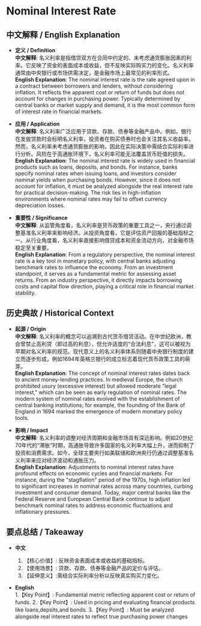 # Nominal Interest Rate

## 中文解释 / English Explanation

* **定义 / Definition**  
  **中文解释**: 名义利率是指借贷双方在合同中约定的、未考虑通货膨胀因素的利率。它反映了资金的表面成本或收益，但不反映实际购买力的变化。名义利率通常由中央银行或市场供需决定，是金融市场上最常见的利率形式。  
  **English Explanation**: The nominal interest rate is the rate agreed upon in a contract between borrowers and lenders, without considering inflation. It reflects the apparent cost or return of funds but does not account for changes in purchasing power. Typically determined by central banks or market supply and demand, it is the most common form of interest rate in financial markets.

* **应用 / Application**  
  **中文解释**: 名义利率广泛应用于贷款、存款、债券等金融产品中。例如，银行在发放贷款时会标明名义利率，投资者在购买债券时也会关注其名义收益率。然而，名义利率未考虑通货膨胀的影响，因此在实际决策中需结合实际利率进行分析。风险在于高通胀环境下，名义利率可能无法覆盖货币贬值的损失。  
  **English Explanation**: The nominal interest rate is widely used in financial products such as loans, deposits, and bonds. For instance, banks specify nominal rates when issuing loans, and investors consider nominal yields when purchasing bonds. However, since it does not account for inflation, it must be analyzed alongside the real interest rate for practical decision-making. The risk lies in high-inflation environments where nominal rates may fail to offset currency depreciation losses.

* **重要性 / Significance**  
  **中文解释**: 从监管角度看，名义利率是货币政策的重要工具之一，央行通过调整基准名义利率来影响经济。从投资角度看，它是评估资产回报的基础指标之一。从行业角度看，名义利率直接影响借贷成本和资金流动方向，对金融市场稳定至关重要。  
  **English Explanation**: From a regulatory perspective, the nominal interest rate is a key tool in monetary policy, with central banks adjusting benchmark rates to influence the economy. From an investment standpoint, it serves as a fundamental metric for assessing asset returns. From an industry perspective, it directly impacts borrowing costs and capital flow direction, playing a critical role in financial market stability.

## 历史典故 / Historical Context

* **起源 / Origin**  
  **中文解释**: 名义利率的概念可以追溯到古代货币借贷活动。在中世纪欧洲，教会曾禁止高利贷（即过高的利息），但允许适度的“合法利息”，这可以被视为早期对名义利率的规范。现代意义上的名义利率体系则随着中央银行制度的建立而逐步形成，例如1694年英格兰银行的成立标志着现代货币政策工具的萌芽。  
  **English Explanation**: The concept of nominal interest rates dates back to ancient money-lending practices. In medieval Europe, the church prohibited usury (excessive interest) but allowed moderate "legal interest," which can be seen as early regulation of nominal rates. The modern system of nominal rates evolved with the establishment of central banking institutions; for example, the founding of the Bank of England in 1694 marked the emergence of modern monetary policy tools.

* **影响 / Impact**  
  **中文解释**: 名义利率的调整对经济周期和金融市场具有深远影响。例如20世纪70年代的“滞胀”时期，高通胀导致许多国家的名义利率大幅上升，进而抑制了投资和消费需求。如今，全球主要央行如美联储和欧洲央行仍通过调整基准名义利率来应对经济波动和通胀压力。  
  **English Explanation**: Adjustments to nominal interest rates have profound effects on economic cycles and financial markets. For instance, during the "stagflation" period of the 1970s, high inflation led to significant increases in nominal rates across many countries, curbing investment and consumer demand. Today, major central banks like the Federal Reserve and European Central Bank continue to adjust benchmark nominal rates to address economic fluctuations and inflationary pressures.

## 要点总结 / Takeaway

* **中文**  
  1. 【核心价值】: 反映资金表面成本或收益的基础指标。
  2. 【使用场景】: 贷款、存款、债券等金融产品的定价与评估。
  3. 【延伸意义】:需结合实际利率分析以反映真实购买力变化。

* **English**  
  1.【Key Point】: Fundamental metric reflecting apparent cost or return of funds.
  2.【Key Point】: Used in pricing and evaluating financial products like loans,depsits,and bonds.
  3.【Key Point】: Must be analyzed alongside real interest rates to reflect true purchasing power changes
